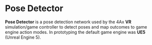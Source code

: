 # Pose Detector

__Pose Detector__ is a pose detection network used by the 4Ax __VR__ simulation/game controller to detect poses and map outcomes to game engine action modes.
In prototyping the default game engine was __UE5__ (Unreal Engine 5).
